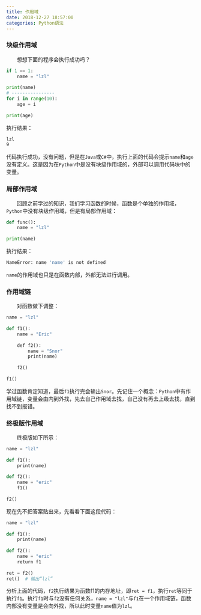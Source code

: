 ```yaml
---
title: 作用域
date: 2018-12-27 18:57:00
categories: Python语法
---
```

### 块级作用域

&emsp;&emsp;想想下面的程序会执行成功吗？

``` python
if 1 == 1:
    name = "lzl"
​
print(name)
# ----------------
for i in range(10):
    age = i
​
print(age)
```

执行结果：

``` bash
lzl
9
```

代码执行成功，没有问题，但是在`Java`或`C#`中，执行上面的代码会提示`name`和`age`没有定义。这是因为在`Python`中是没有块级作用域的，外部可以调用代码块中的变量。

### 局部作用域

&emsp;&emsp;回顾之前学过的知识，我们学习函数的时候，函数是个单独的作用域，`Python`中没有块级作用域，但是有局部作用域：

``` python
def func():
    name = "lzl"
​
print(name)
```

执行结果：

``` bash
NameError: name 'name' is not defined
```

`name`的作用域也只是在函数内部，外部无法进行调用。

### 作用域链

&emsp;&emsp;对函数做下调整：

``` python
name = "lzl"
​
def f1():
    name = "Eric"
​
    def f2():
        name = "Snor"
        print(name)
​
    f2()
​
f1()
```

学过函数肯定知道，最后`f1`执行完会输出`Snor`。先记住一个概念：`Python`中有作用域链，变量会由内到外找，先去自己作用域去找，自己没有再去上级去找，直到找不到报错。

### 终极版作用域

&emsp;&emsp;终极版如下所示：

``` python
name = "lzl"
​
def f1():
    print(name)
​
def f2():
    name = "eric"
    f1()
​
f2()
```

现在先不把答案贴出来，先看看下面这段代码：

``` python
name = "lzl"
​
def f1():
    print(name)
​
def f2():
    name = "eric"
    return f1
​
ret = f2()
ret()  # 输出“lzl”
```

分析上面的代码，`f2`执行结果为函数f1的内存地址，即`ret = f1`，执行`ret`等同于执行`f1`。执行`f1`时与`f2`没有任何关系，`name = "lzl"`与`f1`在一个作用域链，函数内部没有变量是会向外找，所以此时变量`name`值为`lzl`。